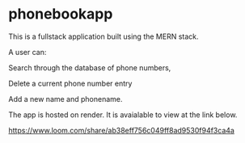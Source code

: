 # phonebookapp

This is a fullstack application built using the MERN stack. 

A user can:

Search through the database of phone numbers, 

Delete a current phone number entry 

Add a new name and phonename. 

The app is hosted on render. It is avaialable to view at the link below. 

https://www.loom.com/share/ab38eff756c049ff8ad9530f94f3ca4a
